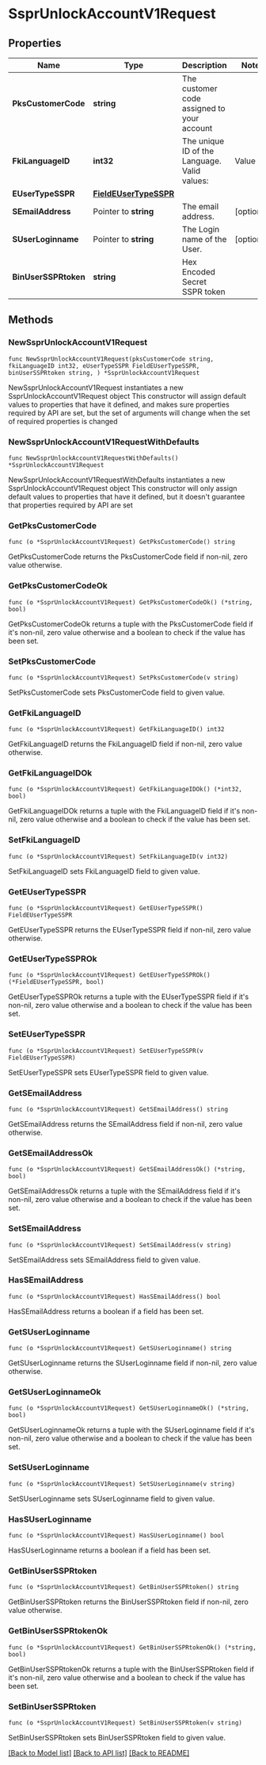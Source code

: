 # SsprUnlockAccountV1Request

## Properties

Name | Type | Description | Notes
------------ | ------------- | ------------- | -------------
**PksCustomerCode** | **string** | The customer code assigned to your account | 
**FkiLanguageID** | **int32** | The unique ID of the Language.  Valid values:  |Value|Description| |-|-| |1|French| |2|English| | 
**EUserTypeSSPR** | [**FieldEUserTypeSSPR**](FieldEUserTypeSSPR.md) |  | 
**SEmailAddress** | Pointer to **string** | The email address. | [optional] 
**SUserLoginname** | Pointer to **string** | The Login name of the User. | [optional] 
**BinUserSSPRtoken** | **string** | Hex Encoded Secret SSPR token | 

## Methods

### NewSsprUnlockAccountV1Request

`func NewSsprUnlockAccountV1Request(pksCustomerCode string, fkiLanguageID int32, eUserTypeSSPR FieldEUserTypeSSPR, binUserSSPRtoken string, ) *SsprUnlockAccountV1Request`

NewSsprUnlockAccountV1Request instantiates a new SsprUnlockAccountV1Request object
This constructor will assign default values to properties that have it defined,
and makes sure properties required by API are set, but the set of arguments
will change when the set of required properties is changed

### NewSsprUnlockAccountV1RequestWithDefaults

`func NewSsprUnlockAccountV1RequestWithDefaults() *SsprUnlockAccountV1Request`

NewSsprUnlockAccountV1RequestWithDefaults instantiates a new SsprUnlockAccountV1Request object
This constructor will only assign default values to properties that have it defined,
but it doesn't guarantee that properties required by API are set

### GetPksCustomerCode

`func (o *SsprUnlockAccountV1Request) GetPksCustomerCode() string`

GetPksCustomerCode returns the PksCustomerCode field if non-nil, zero value otherwise.

### GetPksCustomerCodeOk

`func (o *SsprUnlockAccountV1Request) GetPksCustomerCodeOk() (*string, bool)`

GetPksCustomerCodeOk returns a tuple with the PksCustomerCode field if it's non-nil, zero value otherwise
and a boolean to check if the value has been set.

### SetPksCustomerCode

`func (o *SsprUnlockAccountV1Request) SetPksCustomerCode(v string)`

SetPksCustomerCode sets PksCustomerCode field to given value.


### GetFkiLanguageID

`func (o *SsprUnlockAccountV1Request) GetFkiLanguageID() int32`

GetFkiLanguageID returns the FkiLanguageID field if non-nil, zero value otherwise.

### GetFkiLanguageIDOk

`func (o *SsprUnlockAccountV1Request) GetFkiLanguageIDOk() (*int32, bool)`

GetFkiLanguageIDOk returns a tuple with the FkiLanguageID field if it's non-nil, zero value otherwise
and a boolean to check if the value has been set.

### SetFkiLanguageID

`func (o *SsprUnlockAccountV1Request) SetFkiLanguageID(v int32)`

SetFkiLanguageID sets FkiLanguageID field to given value.


### GetEUserTypeSSPR

`func (o *SsprUnlockAccountV1Request) GetEUserTypeSSPR() FieldEUserTypeSSPR`

GetEUserTypeSSPR returns the EUserTypeSSPR field if non-nil, zero value otherwise.

### GetEUserTypeSSPROk

`func (o *SsprUnlockAccountV1Request) GetEUserTypeSSPROk() (*FieldEUserTypeSSPR, bool)`

GetEUserTypeSSPROk returns a tuple with the EUserTypeSSPR field if it's non-nil, zero value otherwise
and a boolean to check if the value has been set.

### SetEUserTypeSSPR

`func (o *SsprUnlockAccountV1Request) SetEUserTypeSSPR(v FieldEUserTypeSSPR)`

SetEUserTypeSSPR sets EUserTypeSSPR field to given value.


### GetSEmailAddress

`func (o *SsprUnlockAccountV1Request) GetSEmailAddress() string`

GetSEmailAddress returns the SEmailAddress field if non-nil, zero value otherwise.

### GetSEmailAddressOk

`func (o *SsprUnlockAccountV1Request) GetSEmailAddressOk() (*string, bool)`

GetSEmailAddressOk returns a tuple with the SEmailAddress field if it's non-nil, zero value otherwise
and a boolean to check if the value has been set.

### SetSEmailAddress

`func (o *SsprUnlockAccountV1Request) SetSEmailAddress(v string)`

SetSEmailAddress sets SEmailAddress field to given value.

### HasSEmailAddress

`func (o *SsprUnlockAccountV1Request) HasSEmailAddress() bool`

HasSEmailAddress returns a boolean if a field has been set.

### GetSUserLoginname

`func (o *SsprUnlockAccountV1Request) GetSUserLoginname() string`

GetSUserLoginname returns the SUserLoginname field if non-nil, zero value otherwise.

### GetSUserLoginnameOk

`func (o *SsprUnlockAccountV1Request) GetSUserLoginnameOk() (*string, bool)`

GetSUserLoginnameOk returns a tuple with the SUserLoginname field if it's non-nil, zero value otherwise
and a boolean to check if the value has been set.

### SetSUserLoginname

`func (o *SsprUnlockAccountV1Request) SetSUserLoginname(v string)`

SetSUserLoginname sets SUserLoginname field to given value.

### HasSUserLoginname

`func (o *SsprUnlockAccountV1Request) HasSUserLoginname() bool`

HasSUserLoginname returns a boolean if a field has been set.

### GetBinUserSSPRtoken

`func (o *SsprUnlockAccountV1Request) GetBinUserSSPRtoken() string`

GetBinUserSSPRtoken returns the BinUserSSPRtoken field if non-nil, zero value otherwise.

### GetBinUserSSPRtokenOk

`func (o *SsprUnlockAccountV1Request) GetBinUserSSPRtokenOk() (*string, bool)`

GetBinUserSSPRtokenOk returns a tuple with the BinUserSSPRtoken field if it's non-nil, zero value otherwise
and a boolean to check if the value has been set.

### SetBinUserSSPRtoken

`func (o *SsprUnlockAccountV1Request) SetBinUserSSPRtoken(v string)`

SetBinUserSSPRtoken sets BinUserSSPRtoken field to given value.



[[Back to Model list]](../README.md#documentation-for-models) [[Back to API list]](../README.md#documentation-for-api-endpoints) [[Back to README]](../README.md)


